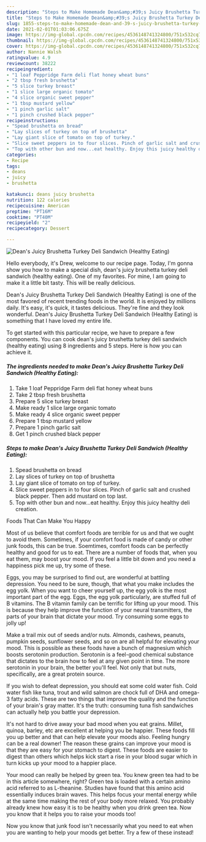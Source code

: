 ```yaml
---
description: "Steps to Make Homemade Dean&amp;#39;s Juicy Brushetta Turkey Deli Sandwich (Healthy Eating)"
title: "Steps to Make Homemade Dean&amp;#39;s Juicy Brushetta Turkey Deli Sandwich (Healthy Eating)"
slug: 1855-steps-to-make-homemade-dean-and-39-s-juicy-brushetta-turkey-deli-sandwich-healthy-eating
date: 2021-02-01T01:03:06.675Z
image: https://img-global.cpcdn.com/recipes/4536148741324800/751x532cq70/deans-juicy-brushetta-turkey-deli-sandwich-healthy-eating-recipe-main-photo.jpg
thumbnail: https://img-global.cpcdn.com/recipes/4536148741324800/751x532cq70/deans-juicy-brushetta-turkey-deli-sandwich-healthy-eating-recipe-main-photo.jpg
cover: https://img-global.cpcdn.com/recipes/4536148741324800/751x532cq70/deans-juicy-brushetta-turkey-deli-sandwich-healthy-eating-recipe-main-photo.jpg
author: Nannie Walsh
ratingvalue: 4.9
reviewcount: 38222
recipeingredient:
- "1 loaf Peppridge Farm deli flat honey wheat buns"
- "2 tbsp fresh brushetta"
- "5 slice turkey breast"
- "1 slice large organic tomato"
- "4 slice organic sweet pepper"
- "1 tbsp mustard yellow"
- "1 pinch garlic salt"
- "1 pinch crushed black pepper"
recipeinstructions:
- "Spead brushetta on bread"
- "Lay slices of turkey on top of brushetta"
- "Lay giant slice of tomato on top of turkey."
- "Slice sweet peppers in to four slices. Pinch of garlic salt and crushed black pepper. Then add mustard on top last."
- "Top with other bun and now...eat healthy. Enjoy this juicy healthy deli creation."
categories:
- Recipe
tags:
- deans
- juicy
- brushetta

katakunci: deans juicy brushetta 
nutrition: 122 calories
recipecuisine: American
preptime: "PT16M"
cooktime: "PT40M"
recipeyield: "2"
recipecategory: Dessert

---
```



![Dean&#39;s Juicy Brushetta Turkey Deli Sandwich (Healthy Eating)](https://img-global.cpcdn.com/recipes/4536148741324800/751x532cq70/deans-juicy-brushetta-turkey-deli-sandwich-healthy-eating-recipe-main-photo.jpg)

Hello everybody, it's Drew, welcome to our recipe page. Today, I'm gonna show you how to make a special dish, dean&#39;s juicy brushetta turkey deli sandwich (healthy eating). One of my favorites. For mine, I am going to make it a little bit tasty. This will be really delicious.

Dean&#39;s Juicy Brushetta Turkey Deli Sandwich (Healthy Eating) is one of the most favored of recent trending foods in the world. It is enjoyed by millions daily. It's easy, it's quick, it tastes delicious. They're fine and they look wonderful. Dean&#39;s Juicy Brushetta Turkey Deli Sandwich (Healthy Eating) is something that I have loved my entire life.




To get started with this particular recipe, we have to prepare a few components. You can cook dean&#39;s juicy brushetta turkey deli sandwich (healthy eating) using 8 ingredients and 5 steps. Here is how you can achieve it.

<!--inarticleads1-->

##### The ingredients needed to make Dean&#39;s Juicy Brushetta Turkey Deli Sandwich (Healthy Eating):

1. Take 1 loaf Peppridge Farm deli flat honey wheat buns
1. Take 2 tbsp fresh brushetta
1. Prepare 5 slice turkey breast
1. Make ready 1 slice large organic tomato
1. Make ready 4 slice organic sweet pepper
1. Prepare 1 tbsp mustard yellow
1. Prepare 1 pinch garlic salt
1. Get 1 pinch crushed black pepper




<!--inarticleads2-->

##### Steps to make Dean&#39;s Juicy Brushetta Turkey Deli Sandwich (Healthy Eating):

1. Spead brushetta on bread
1. Lay slices of turkey on top of brushetta
1. Lay giant slice of tomato on top of turkey.
1. Slice sweet peppers in to four slices. Pinch of garlic salt and crushed black pepper. Then add mustard on top last.
1. Top with other bun and now...eat healthy. Enjoy this juicy healthy deli creation.




Foods That Can Make You Happy


Most of us believe that comfort foods are terrible for us and that we ought to avoid them. Sometimes, if your comfort food is made of candy or other junk foods, this can be true. Soemtimes, comfort foods can be perfectly healthy and good for us to eat. There are a number of foods that, when you eat them, may boost your mood. If you feel a little bit down and you need a happiness pick me up, try some of these.

Eggs, you may be surprised to find out, are wonderful at battling depression. You need to be sure, though, that what you make includes the egg yolk. When you want to cheer yourself up, the egg yolk is the most important part of the egg. Eggs, the egg yolk particularly, are stuffed full of B vitamins. The B vitamin family can be terrific for lifting up your mood. This is because they help improve the function of your neural transmitters, the parts of your brain that dictate your mood. Try consuming some eggs to jolly up!

Make a trail mix out of seeds and/or nuts. Almonds, cashews, peanuts, pumpkin seeds, sunflower seeds, and so on are all helpful for elevating your mood. This is possible as these foods have a bunch of magnesium which boosts serotonin production. Serotonin is a feel-good chemical substance that dictates to the brain how to feel at any given point in time. The more serotonin in your brain, the better you'll feel. Not only that but nuts, specifically, are a great protein source.

If you wish to defeat depression, you should eat some cold water fish. Cold water fish like tuna, trout and wild salmon are chock full of DHA and omega-3 fatty acids. These are two things that improve the quality and the function of your brain's gray matter. It's the truth: consuming tuna fish sandwiches can actually help you battle your depression. 

It's not hard to drive away your bad mood when you eat grains. Millet, quinoa, barley, etc are excellent at helping you be happier. These foods fill you up better and that can help elevate your moods also. Feeling hungry can be a real downer! The reason these grains can improve your mood is that they are easy for your stomach to digest. These foods are easier to digest than others which helps kick start a rise in your blood sugar which in turn kicks up your mood to a happier place.

Your mood can really be helped by green tea. You knew green tea had to be in this article somewhere, right? Green tea is loaded with a certain amino acid referred to as L-theanine. Studies have found that this amino acid essentially induces brain waves. This helps focus your mental energy while at the same time making the rest of your body more relaxed. You probably already knew how easy it is to be healthy when you drink green tea. Now you know that it helps you to raise your moods too!

Now you know that junk food isn't necessarily what you need to eat when you are wanting to help your moods get better. Try a few of these instead!

